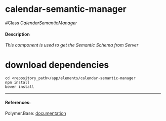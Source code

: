 calendar-semantic-manager
=========


#Class
*CalendarSemanticManager*

#### Description
*This component is used to get the Semantic Schema from Server*

# download dependencies
```
cd <repository_path>/app/elements/calendar-semantic-manager
npm install
bower install
```

____________
#### References:
Polymer.Base: [documentation](http://polymer.github.io/polymer/)



